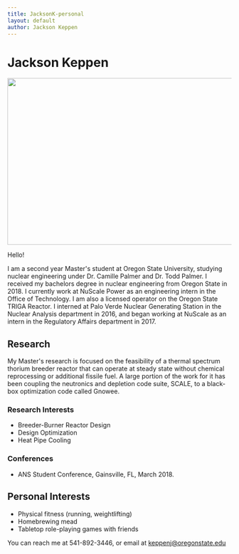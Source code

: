 ```yaml
---
title: JacksonK-personal
layout: default
author: Jackson Keppen
---
```

Jackson Keppen
================================

<img src="{{ site.url }}users/keppenj/Images/jackson.jpg" height="375" width="600">

Hello!

I am a second year Master's student at Oregon State University, studying nuclear engineering under Dr. Camille Palmer and Dr. Todd Palmer. I received my bachelors degree in nuclear engineering from Oregon State in 2018. I currently work at NuScale Power as an engineering intern in the Office of Technology. I am also a licensed operator on the Oregon State TRIGA Reactor. I interned at Palo Verde Nuclear Generating Station in the Nuclear Analysis department in 2016, and began working at NuScale as an intern in the Regulatory Affairs department in 2017.

## Research

My Master's research is focused on the feasibility of a thermal spectrum thorium breeder reactor that can operate at steady state without chemical reprocessing or additional fissile fuel. A large portion of the work for it has been coupling the neutronics and depletion code suite, SCALE, to a black-box optimization code called Gnowee.

### Research Interests

 - Breeder-Burner Reactor Design
 - Design Optimization
 - Heat Pipe Cooling

### Conferences
- ANS Student Conference, Gainsville, FL, March 2018.

## Personal Interests

- Physical fitness (running, weightlifting)
- Homebrewing mead
- Tabletop role-playing games with friends

You can reach me at 541-892-3446, or email at <a href="mailto:keppenj@oregonstate.edu" target="top"> keppenj@oregonstate.edu </a>

